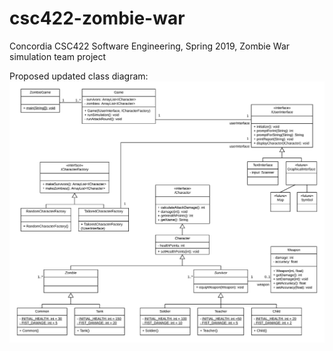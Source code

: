 # csc422-zombie-war
Concordia CSC422 Software Engineering, Spring 2019, Zombie War simulation team project

Proposed updated class diagram:
![Class diagram image](/doc/ZombieClassDiagram.png)

